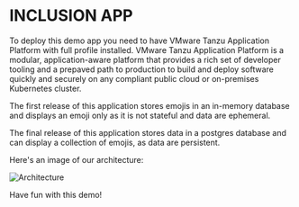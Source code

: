 # INCLUSION APP

To deploy this demo app you need to have VMware Tanzu Application Platform with full profile installed.
VMware Tanzu Application Platform is a modular, application-aware platform that provides a rich set of developer tooling and a prepaved path to production to build and deploy software quickly and securely on any compliant public cloud or on-premises Kubernetes cluster.

The first release of this application stores emojis in an in-memory database and displays an emoji only as it is not stateful and data are ephemeral.

The final release of this application stores data in a postgres database and can display a collection of emojis, as data are persistent.

Here's an image of our architecture:

![Architecture](https://techtap.s3.eu-west-3.amazonaws.com/img/demo2.png)

Have fun with this demo!